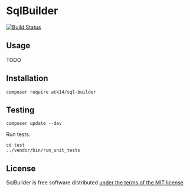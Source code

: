 SqlBuilder
==========

[![Build Status](https://travis-ci.com/atk14/SqlBuilder.svg?branch=master)](https://travis-ci.com/atk14/SqlBuilder)

Usage
-----

TODO

Installation
------------

    composer require atk14/sql-builder

Testing
-------

    composer update --dev

Run tests:

    cd test
    ../vendor/bin/run_unit_tests

License
-------

SqlBuilder is free software distributed [under the terms of the MIT license](http://www.opensource.org/licenses/mit-license)
